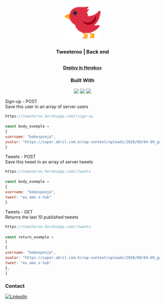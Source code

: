 <!-- PROJECT LOGO -->
<br />
<div align="center">
  <a href="https://github.com/kirodoras/Projeto_11_Tweteroo">
    <img src="logo.svg" alt="Logo" width="120">
  </a>

<h3 align="center">Tweeteroo | Back end</h3>
    <br />
    <a href="https://tweeteroo.herokuapp.com/"><strong>Deploy in Heroku»</strong></a>
</div>

<div align="center">
  <h3 align="center">Built With</h3>
  <img src="https://img.shields.io/badge/Heroku-430098?style=for-the-badge&logo=heroku&logoColor=white" height="30px"/>
  <img src="https://img.shields.io/badge/Node.js-43853D?style=for-the-badge&logo=node.js&logoColor=white" height="30px"/>  
  <img src="https://img.shields.io/badge/Express.js-404D59?style=for-the-badge&logo=express.js&logoColor=white" height="30px"/>
</div>

Sign-up - POST
<br />
Save this user in an array of server users
```jsx
https://tweeteroo.herokuapp.com//sign-up

const body_exemple =
{
username: "bobesponja",
avatar: "https://super.abril.com.br/wp-content/uploads/2020/09/04-09_gato_SITE.jpg?quality=70&strip=info"
}
```

Tweets - POST
<br />
Save this tweet in an array of server tweets
```jsx
https://tweeteroo.herokuapp.com//tweets

const body_exemple =
{
username: "bobesponja",
tweet: "eu amo o hub"
}
```

Tweets - GET
<br />
Returns the last 10 published tweets
```jsx
https://tweeteroo.herokuapp.com//tweets

const return_exemple =
[
{
username: "bobesponja",
avatar: "https://super.abril.com.br/wp-content/uploads/2020/09/04-09_gato_SITE.jpg?quality=70&strip=info",
tweet: "eu amo o hub"
},
]
```

<!-- CONTACT -->

### Contact

[![LinkedIn][linkedin-shield]][linkedin-url]

<!-- MARKDOWN LINKS & IMAGES -->

[linkedin-shield]: https://img.shields.io/badge/-LinkedIn-black.svg?style=for-the-badge&logo=linkedin&colorB=blue
[linkedin-url]: https://www.linkedin.com/in/mateus-figueiredo-pereira/